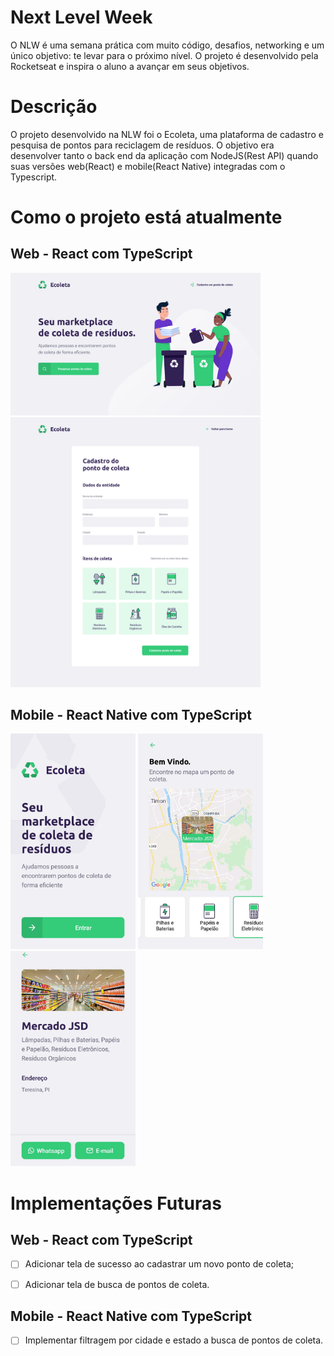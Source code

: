 # Next Level Week

O NLW é uma semana prática com muito código, desafios, networking e um único objetivo: te levar para o próximo nível. O projeto é desenvolvido pela Rocketseat e inspira o aluno a avançar em seus objetivos. 

# Descrição 

O projeto desenvolvido na NLW foi o Ecoleta, uma plataforma de cadastro e pesquisa de pontos para reciclagem de resíduos. O objetivo era desenvolver tanto o back end da aplicação com NodeJS(Rest API) quando suas versões web(React) e mobile(React Native) integradas com o Typescript.

# Como o projeto está atualmente

## Web - React com TypeScript

<img src="images/web/home.png" alt="home" width="400"/>
<img src="images/web/cadastro.png" alt="cadastro" width="400"/>

## Mobile - React Native com TypeScript

<p float='left'>
  <img src="images/mobile/home.jpeg" alt="home" width="200"/>
  <img src="images/mobile/search.jpeg" alt="search" width="200"/>
  <img src="images/mobile/description.jpeg" alt="description" width="200"/>
</p>

# Implementações Futuras

## Web - React com TypeScript

- [ ] Adicionar tela de sucesso ao cadastrar um novo ponto de coleta;

- [ ] Adicionar tela de busca de pontos de coleta.

## Mobile - React Native com TypeScript

- [ ] Implementar filtragem por cidade e estado a busca de pontos de coleta.